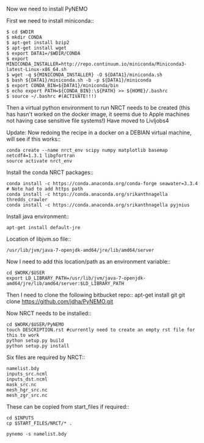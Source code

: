 Now we need to install PyNEMO

First we need to install miniconda::

	$ cd $WDIR
	$ mkdir CONDA
	$ apt-get install bzip2
	$ apt-get install wget
	$ export DATA1=/$WDIR/CONDA
	$ export MINICONDA_INSTALLER=http://repo.continuum.io/miniconda/Miniconda3-latest-Linux-x86_64.sh
	$ wget -q ${MINICONDA_INSTALLER} -O ${DATA1}/miniconda.sh
	$ bash ${DATA1}/miniconda.sh -b -p ${DATA1}/miniconda
	$ export CONDA_BIN=${DATA1}/miniconda/bin
	$ echo export PATH=${CONDA_BIN}:\${PATH} >> ${HOME}/.bashrc
	$ source ~/.bashrc #(ACTIVATE!!!)

Then a virtual python environment to run NRCT needs to be created (this has hasn't worked on the docker image, it seems due to Apple machines not having case sensitive file systems!) Have moved to Livljobs4

Update: Now redoing the recipe in a docker on a DEBIAN virtual machine, will see if this works::	

	conda create --name nrct_env scipy numpy matplotlib basemap netcdf4=1.3.1 libgfortran
	source activate nrct_env

Install the conda NRCT packages::

	conda install -c https://conda.anaconda.org/conda-forge seawater=3.3.4 # Note had to add https path
	conda install -c https://conda.anaconda.org/srikanthnagella thredds_crawler
	conda install -c https://conda.anaconda.org/srikanthnagella pyjnius

Install java environment::

	apt-get install default-jre

Location of libjvm.so file::

	/usr/lib/jvm/java-7-openjdk-amd64/jre/lib/amd64/server

Now I need to add this location/path as an environment variable::

	cd $WORK/$USER
	export LD_LIBRARY_PATH=/usr/lib/jvm/java-7-openjdk-amd64/jre/lib/amd64/server:$LD_LIBRARY_PATH

Then I need to clone the following bitbucket repo::
	apt-get install git
	git clone https://github.com/jdha/PyNEMO.git 


Now NRCT needs to be installed::

	cd $WORK/$USER/PyNEMO
	touch DESCRIPTION.rst #currently need to create an empty rst file for this to work
	python setup.py build
	python setup.py install

Six files are required by NRCT::

	namelist.bdy
	inputs_src.ncml
	inputs_dst.ncml
	mask_src.nc
	mesh_hgr_src.nc
	mesh_zgr_src.nc

These can be copied from start_files if required::

	cd $INPUTS
	cp $START_FILES/NRCT/* .

	pynemo -s namelist.bdy
